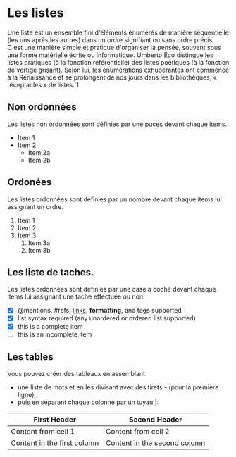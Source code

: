 # Les listes

Une liste est un ensemble fini d'éléments énumérés de manière séquentielle (les uns après les autres) dans un ordre signifiant ou sans ordre précis. C'est une manière simple et pratique d'organiser la pensée, souvent sous une forme matérielle écrite ou informatique. Umberto Eco distingue les listes pratiques (à la fonction référentielle) des listes poétiques (à la fonction de vertige grisant). Selon lui, les énumérations exhubérantes ont commencé à la Renaissance et se prolongent de nos jours dans les bibliothèques, « réceptacles » de listes. 1

## Non ordonnées

Les listes non ordonnées sont définies par une puces devant chaque items.

* Item 1
* Item 2
  * Item 2a
  * Item 2b

## Ordonées

Les listes ordonnées sont définies par un nombre devant chaque items lui assignant un ordre.

1. Item 1
1. Item 2
1. Item 3
   1. Item 3a
   1. Item 3b

## Les liste de taches.

Les listes ordonnées sont définies par une case a coché devant chaque items lui assignant une tache effectuée ou non.

- [x] @mentions, #refs, [links](), **formatting**, and <del>tags</del> supported
- [x] list syntax required (any unordered or ordered list supported)
- [x] this is a complete item
- [ ] this is an incomplete item

## Les tables
Vous pouvez créer des tableaux en assemblant
  * une liste de mots et en les divisant avec des tirets.- (pour la première ligne),
  * puis en séparant chaque colonne par un tuyau |:

First Header | Second Header
------------ | -------------
Content from cell 1 | Content from cell 2
Content in the first column | Content in the second column
